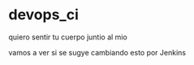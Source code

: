 # devops_ci

quiero sentir tu cuerpo juntio al mio

 vamos a ver si se sugye cambiando esto por Jenkins
